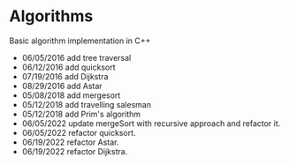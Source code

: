 # Algorithms
Basic algorithm implementation in C++ 
* 06/05/2016 add tree traversal
* 06/12/2016 add quicksort
* 07/19/2016 add Dijkstra
* 08/29/2016 add Astar
* 05/08/2018 add mergesort
* 05/12/2018 add travelling salesman
* 05/12/2018 add Prim's algorithm
* 06/05/2022 update mergeSort with recursive approach and refactor it.
* 06/05/2022 refactor quicksort.
* 06/19/2022 refactor Astar.
* 06/19/2022 refactor Dijkstra.